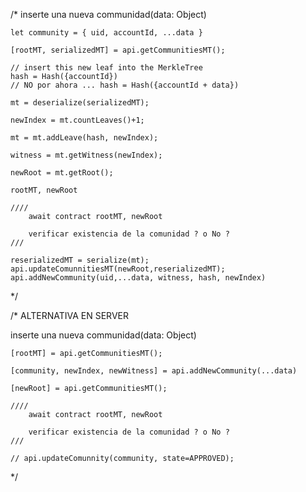 
/*
  inserte una nueva communidad(data: Object)
    
    let community = { uid, accountId, ...data }

    [rootMT, serializedMT] = api.getCommunitiesMT();
    
    // insert this new leaf into the MerkleTree
    hash = Hash({accountId})
    // NO por ahora ... hash = Hash({accountId + data})

    mt = deserialize(serializedMT);

    newIndex = mt.countLeaves()+1;
 
    mt = mt.addLeave(hash, newIndex);

    witness = mt.getWitness(newIndex);

    newRoot = mt.getRoot();

    rootMT, newRoot

    //// 
        await contract rootMT, newRoot 

        verificar existencia de la comunidad ? o No ?
    ///

    reserializedMT = serialize(mt);
    api.updateComunnitiesMT(newRoot,reserializedMT);
    api.addNewCommunity(uid,...data, witness, hash, newIndex)
    
*/    
   
/*
   ALTERNATIVA EN SERVER
   
   inserte una nueva communidad(data: Object)

    [rootMT] = api.getCommunitiesMT();

    [community, newIndex, newWitness] = api.addNewCommunity(...data)

    [newRoot] = api.getCommunitiesMT();

    //// 
        await contract rootMT, newRoot 

        verificar existencia de la comunidad ? o No ?
    ///

    // api.updateComunnity(community, state=APPROVED);

*/

